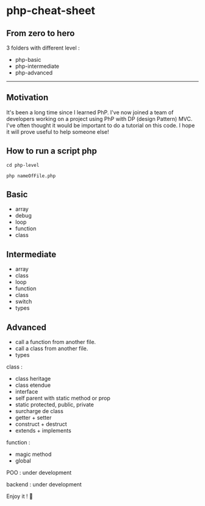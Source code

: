 # php-cheat-sheet

## From zero to hero

3 folders with different level :

- php-basic
- php-intermediate
- php-advanced

---

## Motivation

It's been a long time since I learned PhP. I've now joined a team of developers working on a project using PhP with DP (design Pattern) MVC. I've often thought it would be important to do a tutorial on this code. I hope it will prove useful to help someone else!

## How to run a script php

`cd php-level`

`php nameOfFile.php`

## Basic

- array
- debug
- loop
- function
- class

## Intermediate

- array
- class
- loop
- function
- class
- switch
- types

## Advanced

- call a function from another file.
- call a class from another file.
- types

class :
- class heritage
- class etendue
- interface
- self parent with static method or prop
- static protected, public, private
- surcharge de class
- getter + setter
- construct + destruct
- extends + implements

function :
- magic method
- global

POO : under development

backend : under development

Enjoy it ! :koala:
